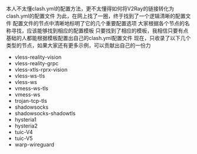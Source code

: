 本人不太懂clash.yml的配置方法，更不太懂得如何将V2Ray的链接转化为clash.yml的配置文件
为此，在网上找了一圈，终于找到了一个逻辑清晰的配置文件
配置文件的节点中清晰地标明了它的几个重要配置选项
大家根据各个节点的名称寻找，应该能够找到相应的配置模板
只要找到了相应的模板，我相信只要有点基础的人都能根据模板配置出自己的clash.yml配置文件
现在，只收录了以下几个类型的节点，如果大家还有更多示例，可以贡献出自己的一份力

- vless-reality-vision
- vless-reality-grpc
- vless-xtls-rprx-vision
- vless-ws-tls
- vless-ws
- vmess-ws-tls
- vmess-ws
- trojan-tcp-tls
- shadowsocks
- shadowsocks-shadowtls
- hysteria1
- hysteria2
- tuic-V4
- tuic-V5
- warp-wireguard
